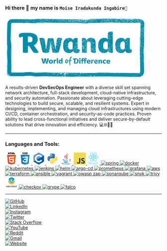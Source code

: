### Hi there 👋  my name is ```Moise Iradukunda Ingabire🔮``` 
![Tearfund](tearfund.jpg)

A results-driven **DevSecOps Engineer** with a diverse skill set spanning network architecture, full-stack development, cloud-native infrastructure, and security automation. Passionate about leveraging cutting-edge technologies to build secure, scalable, and resilient systems. Expert in designing, implementing, and managing cloud infrastructures using modern CI/CD, container orchestration, and security-as-code practices. Proven ability to lead cross-functional initiatives and deliver secure-by-default solutions that drive innovation and efficiency. 💻🌐🔐🚀

---

<h3 align="left">Languages and Tools:</h3>
<p align="left">
  <!-- Development -->
  <a href="https://www.w3schools.com/html/" target="_blank" rel="noreferrer">
    <img src="https://raw.githubusercontent.com/devicons/devicon/master/icons/html5/html5-original-wordmark.svg" alt="html5" width="40" height="40"/>
  </a>
  <a href="https://www.w3schools.com/css/" target="_blank" rel="noreferrer">
    <img src="https://raw.githubusercontent.com/devicons/devicon/master/icons/css3/css3-original-wordmark.svg" alt="css3" width="40" height="40"/>
  </a>  
  <a href="https://www.w3schools.com/cs/" target="_blank" rel="noreferrer">
    <img src="https://raw.githubusercontent.com/devicons/devicon/master/icons/c/c-original.svg" alt="c" width="40" height="40"/>
  </a>
  <a href="https://www.python.org" target="_blank" rel="noreferrer">
    <img src="https://raw.githubusercontent.com/devicons/devicon/master/icons/python/python-original.svg" alt="python" width="40" height="40"/>
  </a>
  <a href="https://www.java.com" target="_blank" rel="noreferrer">
    <img src="https://raw.githubusercontent.com/devicons/devicon/master/icons/java/java-original.svg" alt="java" width="40" height="40"/>
  </a>  
  <a href="https://developer.mozilla.org/en-US/docs/Web/JavaScript" target="_blank" rel="noreferrer">
    <img src="https://raw.githubusercontent.com/devicons/devicon/master/icons/javascript/javascript-original.svg" alt="javascript" width="40" height="40"/>
  </a>
  <a href="https://reactjs.org/" target="_blank" rel="noreferrer">
    <img src="https://raw.githubusercontent.com/devicons/devicon/master/icons/react/react-original-wordmark.svg" alt="react" width="40" height="40"/>
  </a>
  <a href="https://spring.io/" target="_blank" rel="noreferrer">
    <img src="https://www.vectorlogo.zone/logos/springio/springio-icon.svg" alt="spring" width="40" height="40"/>
  </a>

  <!-- DevOps Tools -->
  <a href="https://www.docker.com/" target="_blank" rel="noreferrer">
    <img src="https://www.vectorlogo.zone/logos/docker/docker-icon.svg" alt="docker" width="40" height="40"/>
  </a>
  <a href="https://kubernetes.io/" target="_blank" rel="noreferrer">
    <img src="https://www.vectorlogo.zone/logos/kubernetes/kubernetes-icon.svg" alt="kubernetes" width="40" height="40"/>
  </a>
  <a href="https://www.jenkins.io/" target="_blank" rel="noreferrer">
    <img src="https://www.vectorlogo.zone/logos/jenkins/jenkins-icon.svg" alt="jenkins" width="40" height="40"/>
  </a>
  <a href="https://helm.sh/" target="_blank" rel="noreferrer">
    <img src="https://www.vectorlogo.zone/logos/helmsh/helmsh-icon.svg" alt="helm" width="40" height="40"/>
  </a>
  <a href="https://argo-cd.readthedocs.io/en/stable/" target="_blank" rel="noreferrer">
    <img src="https://cdn.worldvectorlogo.com/logos/argo.svg" alt="argo-cd" width="40" height="40"/>
  </a>
  <a href="https://prometheus.io/" target="_blank" rel="noreferrer">
    <img src="https://www.vectorlogo.zone/logos/prometheusio/prometheusio-icon.svg" alt="prometheus" width="40" height="40"/>
  </a>
  <a href="https://grafana.com/" target="_blank" rel="noreferrer">
    <img src="https://www.vectorlogo.zone/logos/grafana/grafana-icon.svg" alt="grafana" width="40" height="40"/>
  </a>

  <!-- Cloud Platforms -->
  <a href="https://aws.amazon.com/" target="_blank" rel="noreferrer">
    <img src="https://www.vectorlogo.zone/logos/amazon_aws/amazon_aws-icon.svg" alt="aws" width="40" height="40"/>
  </a>

  <!-- Infrastructure as Code -->
  <a href="https://www.terraform.io/" target="_blank" rel="noreferrer">
    <img src="https://www.vectorlogo.zone/logos/terraformio/terraformio-icon.svg" alt="terraform" width="40" height="40"/>
  </a>
  <a href="https://www.ansible.com/" target="_blank" rel="noreferrer">
    <img src="https://www.vectorlogo.zone/logos/ansible/ansible-icon.svg" alt="ansible" width="40" height="40"/>
  </a>
  <a href="https://www.vagrantup.com/" target="_blank" rel="noreferrer">
    <img src="https://www.vectorlogo.zone/logos/vagrantup/vagrantup-icon.svg" alt="vagrant" width="40" height="40"/>
  </a>

  <!-- DevSecOps & Security Tools -->
  <a href="https://owasp.org/www-project-zap/" target="_blank" rel="noreferrer">
    <img src="https://www.zaproxy.org/images/zap128x128.png" alt="owasp zap" width="40" height="40"/>
  </a>
  <a href="https://www.sonarqube.org/" target="_blank" rel="noreferrer">
    <img src="https://www.vectorlogo.zone/logos/sonarqube/sonarqube-icon.svg" alt="sonarqube" width="40" height="40"/>
  </a>
  <a href="https://snyk.io/" target="_blank" rel="noreferrer">
    <img src="https://upload.wikimedia.org/wikipedia/commons/e/ea/Snyk-logo.svg" alt="snyk" width="40" height="40"/>
  </a>
  <a href="https://aquasecurity.github.io/trivy/" target="_blank" rel="noreferrer">
    <img src="https://raw.githubusercontent.com/aquasecurity/trivy/main/docs/images/logo.svg" alt="trivy" width="40" height="40"/>
  </a>
  <a href="https://github.com/aquasecurity/kube-bench" target="_blank" rel="noreferrer">
    <img src="https://raw.githubusercontent.com/aquasecurity/kube-bench/main/images/kube-bench.png" alt="kube-bench" width="40" height="40"/>
  </a>
  <a href="https://checkov.io/" target="_blank" rel="noreferrer">
    <img src="https://www.checkov.io/img/logos/checkov-by-bridgecrew.png" alt="checkov" width="40" height="40"/>
  </a>
  <a href="https://github.com/anchore/grype" target="_blank" rel="noreferrer">
    <img src="https://raw.githubusercontent.com/anchore/grype/main/docs/images/logo.svg" alt="grype" width="40" height="40"/>
  </a>
  <a href="https://falco.org/" target="_blank" rel="noreferrer">
    <img src="https://raw.githubusercontent.com/falcosecurity/falco-website/main/static/img/logos/falco-logo-color.svg" alt="falco" width="40" height="40"/>
  </a>
</p>

---

[![GitHub](https://img.shields.io/badge/GitHub-1moses1-blue?style=flat-square&logo=github)](https://github.com/1moses1)  
[![LinkedIn](https://img.shields.io/badge/LinkedIn-Moise%20Iradukunda%20Ingabire-blue?style=flat-square&logo=linkedin)](https://www.linkedin.com/in/moise-iradukunda-ingabire/)  
[![Instagram](https://img.shields.io/badge/Instagram-The%20Observer-blue?style=flat-square&logo=instagram)](https://www.instagram.com/the_observer____/)  
[![Twitter](https://img.shields.io/badge/Twitter-kunda_Mo-blue?style=flat-square&logo=twitter)](https://twitter.com/kunda_Mo)  
[![Stack Overflow](https://img.shields.io/badge/Stack%20Overflow-1moses1-orange?style=flat-square&logo=stackoverflow)](https://stackoverflow.com/users/18154445/1moses1)  
[![YouTube](https://img.shields.io/badge/YouTube-1moses1-red?style=flat-square&logo=youtube)](https://www.youtube.com/channel/https://www.youtube.com/watch?v=-cPM58Y9C7E&t=3s)  
[![Reddit](https://img.shields.io/badge/Reddit-moses_observer-orange?style=flat-square&logo=reddit)](https://www.reddit.com/user/moses_observer)  
[![Gmail](https://img.shields.io/badge/Email-iradukundam47%40gmail.com-red?style=flat-square&logo=gmail)](mailto:iradukundam47@gmail.com)  
[![Website](https://img.shields.io/badge/Website-Portfolio-green?style=flat-square&logo=icloud)](https://1moses1.github.io/moise-iradukunda-portfolio/)
